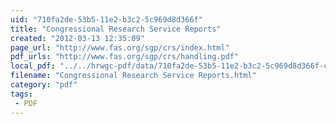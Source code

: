 ```yaml
---
uid: "710fa2de-53b5-11e2-b3c2-5c969d8d366f"
title: "Congressional Research Service Reports"
created: "2012-03-13 12:35:09"
page_url: "http://www.fas.org/sgp/crs/index.html"
pdf_urls: "http://www.fas.org/sgp/crs/handling.pdf"
local_pdf: "../../hrwgc-pdf/data/710fa2de-53b5-11e2-b3c2-5c969d8d366f-congressional-research-service-reports.pdf"
filename: "Congressional Research Service Reports.html"
category: "pdf"
tags: 
 - PDF
---
```

